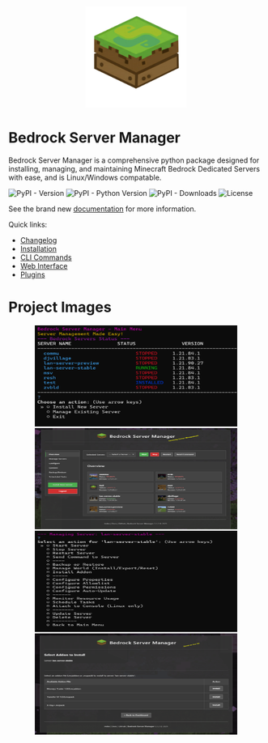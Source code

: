 <div style="text-align: center;">
    <img src="https://raw.githubusercontent.com/dmedina559/bedrock-server-manager/main/src/bedrock_server_manager/web/static/image/icon/favicon.svg" alt="ICON" width="200" height="200">
</div> 

# Bedrock Server Manager

Bedrock Server Manager is a comprehensive python package designed for installing, managing, and maintaining Minecraft Bedrock Dedicated Servers with ease, and is Linux/Windows compatable.

<img alt="PyPI - Version" src="https://img.shields.io/pypi/v/bedrock-server-manager?link=https%3A%2F%2Fpypi.org%2Fproject%2Fbedrock-server-manager%2F"> <img alt="PyPI - Python Version" src="https://img.shields.io/pypi/pyversions/bedrock-server-manager"> <img alt="PyPI - Downloads" src="https://img.shields.io/pypi/dw/bedrock-server-manager"> <img alt="License" src="https://img.shields.io/github/license/dmedina559/bedrock-server-manager">

See the brand new [documentation](https://bedrock-server-manager.readthedocs.io/en/latest/) for more information.

Quick links:

- [Changelog](https://bedrock-server-manager.readthedocs.io/en/latest/_manual_docs/changelog.html)
- [Installation](https://bedrock-server-manager.readthedocs.io/en/latest/_manual_docs/general/introduction.html#prerequisites)
- [CLI Commands](https://bedrock-server-manager.readthedocs.io/en/latest/_manual_docs/general/cli_commands.html)
- [Web Interface](https://bedrock-server-manager.readthedocs.io/en/latest/_manual_docs/general/web_general.html)
- [Plugins](https://bedrock-server-manager.readthedocs.io/en/latest/_manual_docs/general/plugin_general.html)

# Project Images

<div style="text-align: center;">
    <img src="https://raw.githubusercontent.com/dmedina559/bedrock-server-manager/main/docs/images/cli_menu.png" alt="ICON" width="400" height="200">
</div> 

<div style="text-align: center;">
    <img src="https://raw.githubusercontent.com/dmedina559/bedrock-server-manager/main/docs/images/main_index.png" alt="ICON" width="400" height="200">
</div> 

<div style="text-align: center;">
    <img src="https://raw.githubusercontent.com/dmedina559/bedrock-server-manager/main/docs/images/cli_manage_server_menu.png" alt="ICON" width="400" height="200">
</div> 

<div style="text-align: center;">
    <img src="https://raw.githubusercontent.com/dmedina559/bedrock-server-manager/main/docs/images/web_install_addons.png" alt="ICON" width="400" height="200">
</div> 

